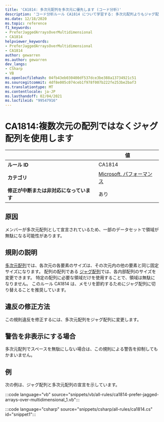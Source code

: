 ```yaml
---
title: 'CA1814: 多次元配列を多次元に優先します (コード分析)'
description: 'コード分析ルール CA1814 について学習する: 多次元配列よりもジャグ配列を優先する'
ms.date: 12/18/2020
ms.topic: reference
f1_keywords:
- PreferJaggedArraysOverMultidimensional
- CA1814
helpviewer_keywords:
- PreferJaggedArraysOverMultidimensional
- CA1814
author: gewarren
ms.author: gewarren
dev_langs:
- CSharp
- VB
ms.openlocfilehash: 04fb43eb030400df537dce3be388a13734921c51
ms.sourcegitcommit: 4df8e005c074ceb1f978f007b222fe253be2baf3
ms.translationtype: MT
ms.contentlocale: ja-JP
ms.lasthandoff: 02/04/2021
ms.locfileid: "99547916"
---
```

# <a name="ca1814-prefer-jagged-arrays-over-multidimensional"></a>CA1814:複数次元の配列ではなくジャグ配列を使用します

| | 値 |
|-|-|
| **ルール ID** |CA1814|
| **カテゴリ** |[Microsoft. パフォーマンス](performance-warnings.md)|
| **修正が中断または非対応になっています** |あり|

## <a name="cause"></a>原因

メンバーが多次元配列として宣言されているため、一部のデータセットで領域が無駄になる可能性があります。

## <a name="rule-description"></a>規則の説明

[多次元配列](../../../csharp/programming-guide/arrays/multidimensional-arrays.md)では、各次元の各要素のサイズは、その次元内の他の要素と同じ固定サイズになります。 配列の配列である [ジャグ配列](../../../csharp/programming-guide/arrays/jagged-arrays.md)では、各内部配列のサイズを変更できます。 特定の配列に必要な領域だけを使用することで、領域は無駄になりません。 このルール CA1814 は、メモリを節約するためにジャグ配列に切り替えることを推奨しています。

## <a name="how-to-fix-violations"></a>違反の修正方法

この規則違反を修正するには、多次元配列をジャグ配列に変更します。

## <a name="when-to-suppress-warnings"></a>警告を非表示にする場合

多次元配列でスペースを無駄にしない場合は、この規則による警告を抑制してもかまいません。

## <a name="example"></a>例

次の例は、ジャグ配列と多次元配列の宣言を示しています。

:::code language="vb" source="snippets/vb/all-rules/ca1814-prefer-jagged-arrays-over-multidimensional_1.vb":::

:::code language="csharp" source="snippets/csharp/all-rules/ca1814.cs" id="snippet1":::
